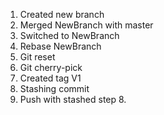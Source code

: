 1. Created new branch
2. Merged NewBranch with master
3. Switched to NewBranch
4. Rebase NewBranch
5. Git reset
6. Git cherry-pick
7. Created tag V1
8. Stashing commit
9. Push with stashed step 8.